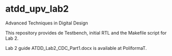 # atdd_upv_lab2
Advanced Techniques in Digital Design

This repository provides de Testbench, initial RTL and the Makefile script for Lab 2.

Lab 2 guide ATDD_Lab2_CDC_Part1.docx is available at PoliformaT.
